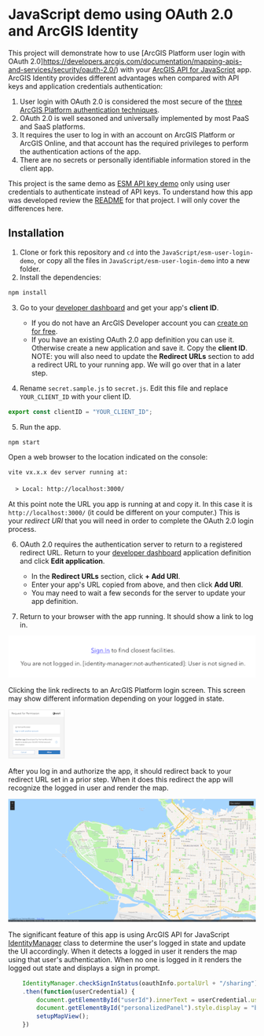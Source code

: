 # JavaScript demo using OAuth 2.0 and ArcGIS Identity

This project will demonstrate how to use [ArcGIS Platform user login with OAuth 2.0]https://developers.arcgis.com/documentation/mapping-apis-and-services/security/oauth-2.0/) with your [ArcGIS API for JavaScript](https://developers.arcgis.com/javascript/latest/) app. ArcGIS Identity provides different advantages when compared with API keys and application credentials authentication:

1. User login with OAuth 2.0 is considered the most secure of the [three ArcGIS Platform authentication techniques](https://developers.arcgis.com/documentation/mapping-apis-and-services/security/#authentication-methods).
2. OAuth 2.0 is well seasoned and universally implemented by most PaaS and SaaS platforms.
3. It requires the user to log in with an account on ArcGIS Platform or ArcGIS Online, and that account has the required privileges to perform the authentication actions of the app.
4. There are no secrets or personally identifiable information stored in the client app.

This project is the same demo as [ESM API key demo](../esm-api-key-demo/) only using user credentials to authenticate instead of API keys. To understand how this app was developed review the [README](../esm-api-key-demo/) for that project. I will only cover the differences here.

## Installation

1. Clone or fork this repository and `cd` into the `JavaScript/esm-user-login-demo`, or copy all the files in `JavaScript/esm-user-login-demo` into a new folder.
2. Install the dependencies:

```bash
npm install
```

3. Go to your [developer dashboard](https://developers.arcgis.com/applications) and get your app's **client ID**.
    - If you do not have an ArcGIS Developer account you can [create on for free](https://developers.arcgis.com/sign-up).
    - If you have an existing OAuth 2.0 app definition you can use it. Otherwise create a new application and save it. Copy the **client ID**. NOTE: you will also need to update the **Redirect URLs** section to add a redirect URL to your running app. We will go over that in a later step.

4. Rename `secret.sample.js` to `secret.js`. Edit this file and replace `YOUR_CLIENT_ID` with your client ID.

```javascript
export const clientID = "YOUR_CLIENT_ID";
```

5. Run the app.

```bash
npm start
```

Open a web browser to the location indicated on the console:

```txt
vite vx.x.x dev server running at:

  > Local: http://localhost:3000/
```

At this point note the URL you app is running at and copy it. In this case it is `http://localhost:3000/` (it could be different on your computer.) This is your _redirect URI_ that you will need in order to complete the OAuth 2.0 login process.

6. OAuth 2.0 requires the authentication server to return to a registered redirect URL. Return to your [developer dashboard](https://developers.arcgis.com/applications) application definition and click **Edit application**.
    - In the **Redirect URLs** section, click **+ Add URI**.
    - Enter your app's URL copied from above, and then click **Add URI**.
    - You may need to wait a few seconds for the server to update your app definition.

7. Return to your browser with the app running. It should show a link to log in.

![screenshot app with sign in link](sign-in.png)

Clicking the link redirects to an ArcGIS Platform login screen. This screen may show different information depending on your logged in state.

![screenshot app sign in screen](sso-login.png)

After you log in and authorize the app, it should redirect back to your redirect URL set in a prior step. When it does this redirect the app will recognize the logged in user and render the map.

![screenshot app sign in screen](signed-in-map-app.png)

The significant feature of this app is using ArcGIS API for JavaScript [IdentityManager](https://developers.arcgis.com/javascript/latest/api-reference/esri-identity-IdentityManager.html) class to determine the user's logged in state and update the UI accordingly. When it detects a logged in user it renders the map using that user's authentication. When no one is logged in it renders the logged out state and displays a sign in prompt.

```javascript
    IdentityManager.checkSignInStatus(oauthInfo.portalUrl + "/sharing")
    .then(function(userCredential) {
        document.getElementById("userId").innerText = userCredential.userId;
        document.getElementById("personalizedPanel").style.display = "block";
        setupMapView();
    })
```
